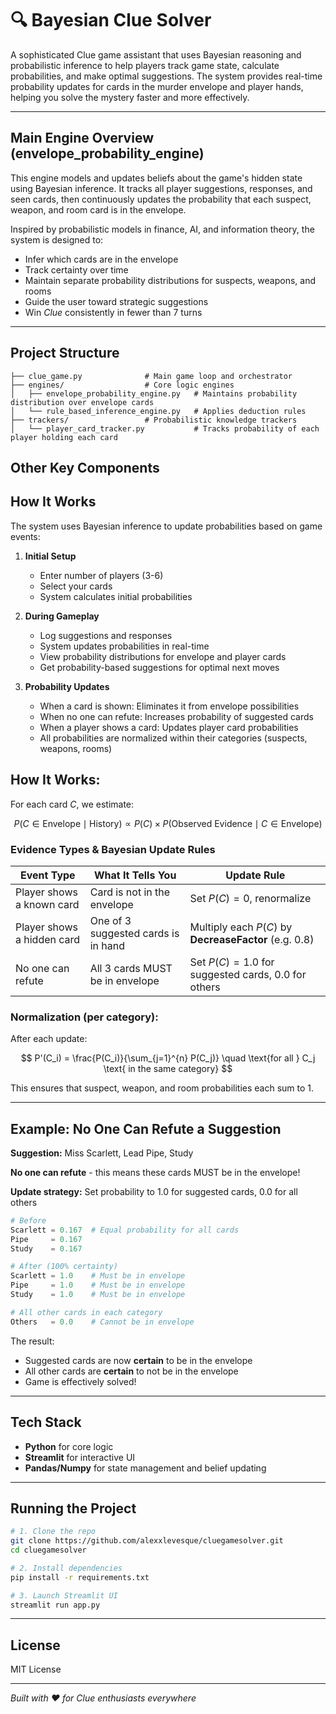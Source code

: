 # 🔍 Bayesian Clue Solver

A sophisticated Clue game assistant that uses Bayesian reasoning and probabilistic inference to help players track game state, calculate probabilities, and make optimal suggestions. The system provides real-time probability updates for cards in the murder envelope and player hands, helping you solve the mystery faster and more effectively.

---

## Main Engine Overview (envelope_probability_engine)

This engine models and updates beliefs about the game's hidden state using Bayesian inference. It tracks all player suggestions, responses, and seen cards, then continuously updates the probability that each suspect, weapon, and room card is in the envelope.

Inspired by probabilistic models in finance, AI, and information theory, the system is designed to:
- Infer which cards are in the envelope
- Track certainty over time
- Maintain separate probability distributions for suspects, weapons, and rooms
- Guide the user toward strategic suggestions
- Win *Clue* consistently in fewer than 7 turns

---



## Project Structure

```
├── clue_game.py              # Main game loop and orchestrator
├── engines/                  # Core logic engines
│   ├── envelope_probability_engine.py   # Maintains probability distribution over envelope cards
│   └── rule_based_inference_engine.py   # Applies deduction rules
├── trackers/                 # Probabilistic knowledge trackers
│   └── player_card_tracker.py           # Tracks probability of each player holding each card
```

## Other Key Components

## How It Works

The system uses Bayesian inference to update probabilities based on game events:

1. **Initial Setup**
   - Enter number of players (3-6)
   - Select your cards
   - System calculates initial probabilities

2. **During Gameplay**
   - Log suggestions and responses
   - System updates probabilities in real-time
   - View probability distributions for envelope and player cards
   - Get probability-based suggestions for optimal next moves

3. **Probability Updates**
   - When a card is shown: Eliminates it from envelope possibilities
   - When no one can refute: Increases probability of suggested cards
   - When a player shows a card: Updates player card probabilities
   - All probabilities are normalized within their categories (suspects, weapons, rooms)

## How It Works:

For each card $C$, we estimate:

$$
P(C \in \text{Envelope} \mid \text{History}) \propto P(C) \times P(\text{Observed Evidence} \mid C \in \text{Envelope})
$$

### Evidence Types & Bayesian Update Rules

| Event Type                 | What It Tells You                   | Update Rule                                           |
| -------------------------- | ----------------------------------- | ----------------------------------------------------- |
| Player shows a known card  | Card is not in the envelope         | Set $P(C) = 0$, renormalize                           |
| Player shows a hidden card | One of 3 suggested cards is in hand | Multiply each $P(C)$ by **DecreaseFactor** (e.g. 0.8) |
| No one can refute          | All 3 cards MUST be in envelope     | Set $P(C) = 1.0$ for suggested cards, $0.0$ for others |

### Normalization (per category):

After each update:

$$
P'(C_i) = \frac{P(C_i)}{\sum_{j=1}^{n} P(C_j)}
\quad \text{for all } C_j \text{ in the same category}
$$

This ensures that suspect, weapon, and room probabilities each sum to 1.

---

## Example: No One Can Refute a Suggestion

**Suggestion:** Miss Scarlett, Lead Pipe, Study

**No one can refute** - this means these cards MUST be in the envelope!

**Update strategy:** Set probability to 1.0 for suggested cards, 0.0 for all others

```python
# Before
Scarlett = 0.167  # Equal probability for all cards
Pipe     = 0.167
Study    = 0.167

# After (100% certainty)
Scarlett = 1.0    # Must be in envelope
Pipe     = 1.0    # Must be in envelope
Study    = 1.0    # Must be in envelope

# All other cards in each category
Others   = 0.0    # Cannot be in envelope
```

The result:
* Suggested cards are now **certain** to be in the envelope
* All other cards are **certain** to not be in the envelope
* Game is effectively solved!

---

## Tech Stack

* **Python** for core logic
* **Streamlit** for interactive UI
* **Pandas/Numpy** for state management and belief updating

---

## Running the Project

```bash
# 1. Clone the repo
git clone https://github.com/alexxlevesque/cluegamesolver.git
cd cluegamesolver

# 2. Install dependencies
pip install -r requirements.txt

# 3. Launch Streamlit UI
streamlit run app.py
```

---

## License

MIT License

---

*Built with ❤️ for Clue enthusiasts everywhere*
